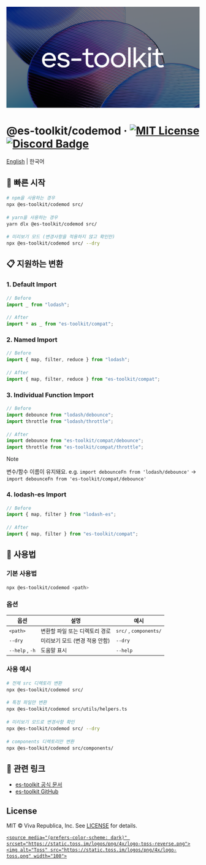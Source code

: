 ![](./public/og.png)

# @es-toolkit/codemod &middot; [![MIT License](https://img.shields.io/badge/license-MIT-blue.svg)](https://github.com/toss/slash/blob/main/LICENSE) [![Discord Badge](https://discord.com/api/guilds/1281071127052943361/widget.png?style=shield)](https://discord.gg/vGXbVjP2nY)

[English](https://github.com/toss/es-toolkit-codemod/blob/main/README.md) | 한국어

## 🚀 빠른 시작

```bash
# npm을 사용하는 경우
npx @es-toolkit/codemod src/

# yarn을 사용하는 경우
yarn dlx @es-toolkit/codemod src/

# 미리보기 모드 (변경사항을 적용하지 않고 확인만)
npx @es-toolkit/codemod src/ --dry
```

## 📋 지원하는 변환

### 1. Default Import

```javascript
// Before
import _ from "lodash";

// After
import * as _ from "es-toolkit/compat";
```

### 2. Named Import

```javascript
// Before
import { map, filter, reduce } from "lodash";

// After
import { map, filter, reduce } from "es-toolkit/compat";
```

### 3. Individual Function Import

```javascript
// Before
import debounce from "lodash/debounce";
import throttle from "lodash/throttle";

// After
import debounce from "es-toolkit/compat/debounce";
import throttle from "es-toolkit/compat/throttle";
```

> [!NOTE]
> 변수/함수 이름이 유지돼요.
> e.g. `import debounceFn from 'lodash/debounce'` → `import debounceFn from 'es-toolkit/compat/debounce'`

### 4. lodash-es Import

```javascript
// Before
import { map, filter } from "lodash-es";

// After
import { map, filter } from "es-toolkit/compat";
```

## 🎯 사용법

### 기본 사용법

```bash
npx @es-toolkit/codemod <path>
```

### 옵션

| 옵션            | 설명                           | 예시                   |
| --------------- | ------------------------------ | ---------------------- |
| `<path>`        | 변환할 파일 또는 디렉토리 경로 | `src/` , `components/` |
| `--dry`         | 미리보기 모드 (변경 적용 안함) | `--dry`                |
| `--help` , `-h` | 도움말 표시                    | `--help`               |

### 사용 예시

```bash
# 전체 src 디렉토리 변환
npx @es-toolkit/codemod src/

# 특정 파일만 변환
npx @es-toolkit/codemod src/utils/helpers.ts

# 미리보기 모드로 변경사항 확인
npx @es-toolkit/codemod src/ --dry

# components 디렉토리만 변환
npx @es-toolkit/codemod src/components/
```

## 🔗 관련 링크

- [es-toolkit 공식 문서](https://es-toolkit.slash.page)
- [es-toolkit GitHub](https://github.com/toss/es-toolkit)

## License

MIT © Viva Republica, Inc. See [LICENSE](./LICENSE) for details.

<a title="Toss" href="https://toss.im">
  <picture>

    <source media="(prefers-color-scheme: dark)" srcset="https://static.toss.im/logos/png/4x/logo-toss-reverse.png">
    <img alt="Toss" src="https://static.toss.im/logos/png/4x/logo-toss.png" width="100">

  </picture>
</a>
